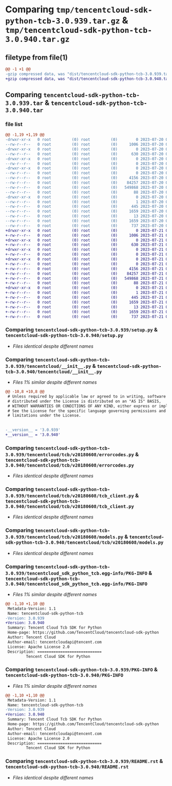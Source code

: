 # Comparing `tmp/tencentcloud-sdk-python-tcb-3.0.939.tar.gz` & `tmp/tencentcloud-sdk-python-tcb-3.0.940.tar.gz`

## filetype from file(1)

```diff
@@ -1 +1 @@
-gzip compressed data, was "dist/tencentcloud-sdk-python-tcb-3.0.939.tar", last modified: Thu Jul 20 00:33:58 2023, max compression
+gzip compressed data, was "dist/tencentcloud-sdk-python-tcb-3.0.940.tar", last modified: Fri Jul 21 00:50:00 2023, max compression
```

## Comparing `tencentcloud-sdk-python-tcb-3.0.939.tar` & `tencentcloud-sdk-python-tcb-3.0.940.tar`

### file list

```diff
@@ -1,19 +1,19 @@
-drwxr-xr-x   0 root         (0) root         (0)        0 2023-07-20 00:33:58.000000 tencentcloud-sdk-python-tcb-3.0.939/
--rw-r--r--   0 root         (0) root         (0)     1006 2023-07-20 00:33:58.000000 tencentcloud-sdk-python-tcb-3.0.939/setup.py
-drwxr-xr-x   0 root         (0) root         (0)        0 2023-07-20 00:33:58.000000 tencentcloud-sdk-python-tcb-3.0.939/tencentcloud/
--rw-r--r--   0 root         (0) root         (0)      630 2023-07-20 00:33:58.000000 tencentcloud-sdk-python-tcb-3.0.939/tencentcloud/__init__.py
-drwxr-xr-x   0 root         (0) root         (0)        0 2023-07-20 00:33:58.000000 tencentcloud-sdk-python-tcb-3.0.939/tencentcloud/tcb/
--rw-r--r--   0 root         (0) root         (0)        0 2023-07-20 00:33:58.000000 tencentcloud-sdk-python-tcb-3.0.939/tencentcloud/tcb/__init__.py
-drwxr-xr-x   0 root         (0) root         (0)        0 2023-07-20 00:33:58.000000 tencentcloud-sdk-python-tcb-3.0.939/tencentcloud/tcb/v20180608/
--rw-r--r--   0 root         (0) root         (0)        0 2023-07-20 00:33:58.000000 tencentcloud-sdk-python-tcb-3.0.939/tencentcloud/tcb/v20180608/__init__.py
--rw-r--r--   0 root         (0) root         (0)     4156 2023-07-20 00:33:58.000000 tencentcloud-sdk-python-tcb-3.0.939/tencentcloud/tcb/v20180608/errorcodes.py
--rw-r--r--   0 root         (0) root         (0)    84257 2023-07-20 00:33:58.000000 tencentcloud-sdk-python-tcb-3.0.939/tencentcloud/tcb/v20180608/tcb_client.py
--rw-r--r--   0 root         (0) root         (0)   549868 2023-07-20 00:33:58.000000 tencentcloud-sdk-python-tcb-3.0.939/tencentcloud/tcb/v20180608/models.py
--rw-r--r--   0 root         (0) root         (0)       88 2023-07-20 00:33:58.000000 tencentcloud-sdk-python-tcb-3.0.939/setup.cfg
-drwxr-xr-x   0 root         (0) root         (0)        0 2023-07-20 00:33:58.000000 tencentcloud-sdk-python-tcb-3.0.939/tencentcloud_sdk_python_tcb.egg-info/
--rw-r--r--   0 root         (0) root         (0)        1 2023-07-20 00:33:58.000000 tencentcloud-sdk-python-tcb-3.0.939/tencentcloud_sdk_python_tcb.egg-info/dependency_links.txt
--rw-r--r--   0 root         (0) root         (0)      445 2023-07-20 00:33:58.000000 tencentcloud-sdk-python-tcb-3.0.939/tencentcloud_sdk_python_tcb.egg-info/SOURCES.txt
--rw-r--r--   0 root         (0) root         (0)     1659 2023-07-20 00:33:58.000000 tencentcloud-sdk-python-tcb-3.0.939/tencentcloud_sdk_python_tcb.egg-info/PKG-INFO
--rw-r--r--   0 root         (0) root         (0)       13 2023-07-20 00:33:58.000000 tencentcloud-sdk-python-tcb-3.0.939/tencentcloud_sdk_python_tcb.egg-info/top_level.txt
--rw-r--r--   0 root         (0) root         (0)     1659 2023-07-20 00:33:58.000000 tencentcloud-sdk-python-tcb-3.0.939/PKG-INFO
--rw-r--r--   0 root         (0) root         (0)      737 2023-07-20 00:33:58.000000 tencentcloud-sdk-python-tcb-3.0.939/README.rst
+drwxr-xr-x   0 root         (0) root         (0)        0 2023-07-21 00:50:00.000000 tencentcloud-sdk-python-tcb-3.0.940/
+-rw-r--r--   0 root         (0) root         (0)     1006 2023-07-21 00:50:00.000000 tencentcloud-sdk-python-tcb-3.0.940/setup.py
+drwxr-xr-x   0 root         (0) root         (0)        0 2023-07-21 00:50:00.000000 tencentcloud-sdk-python-tcb-3.0.940/tencentcloud/
+-rw-r--r--   0 root         (0) root         (0)      630 2023-07-21 00:50:00.000000 tencentcloud-sdk-python-tcb-3.0.940/tencentcloud/__init__.py
+drwxr-xr-x   0 root         (0) root         (0)        0 2023-07-21 00:50:00.000000 tencentcloud-sdk-python-tcb-3.0.940/tencentcloud/tcb/
+-rw-r--r--   0 root         (0) root         (0)        0 2023-07-21 00:50:00.000000 tencentcloud-sdk-python-tcb-3.0.940/tencentcloud/tcb/__init__.py
+drwxr-xr-x   0 root         (0) root         (0)        0 2023-07-21 00:50:00.000000 tencentcloud-sdk-python-tcb-3.0.940/tencentcloud/tcb/v20180608/
+-rw-r--r--   0 root         (0) root         (0)        0 2023-07-21 00:50:00.000000 tencentcloud-sdk-python-tcb-3.0.940/tencentcloud/tcb/v20180608/__init__.py
+-rw-r--r--   0 root         (0) root         (0)     4156 2023-07-21 00:50:00.000000 tencentcloud-sdk-python-tcb-3.0.940/tencentcloud/tcb/v20180608/errorcodes.py
+-rw-r--r--   0 root         (0) root         (0)    84257 2023-07-21 00:50:00.000000 tencentcloud-sdk-python-tcb-3.0.940/tencentcloud/tcb/v20180608/tcb_client.py
+-rw-r--r--   0 root         (0) root         (0)   549868 2023-07-21 00:50:00.000000 tencentcloud-sdk-python-tcb-3.0.940/tencentcloud/tcb/v20180608/models.py
+-rw-r--r--   0 root         (0) root         (0)       88 2023-07-21 00:50:00.000000 tencentcloud-sdk-python-tcb-3.0.940/setup.cfg
+drwxr-xr-x   0 root         (0) root         (0)        0 2023-07-21 00:50:00.000000 tencentcloud-sdk-python-tcb-3.0.940/tencentcloud_sdk_python_tcb.egg-info/
+-rw-r--r--   0 root         (0) root         (0)        1 2023-07-21 00:50:00.000000 tencentcloud-sdk-python-tcb-3.0.940/tencentcloud_sdk_python_tcb.egg-info/dependency_links.txt
+-rw-r--r--   0 root         (0) root         (0)      445 2023-07-21 00:50:00.000000 tencentcloud-sdk-python-tcb-3.0.940/tencentcloud_sdk_python_tcb.egg-info/SOURCES.txt
+-rw-r--r--   0 root         (0) root         (0)     1659 2023-07-21 00:50:00.000000 tencentcloud-sdk-python-tcb-3.0.940/tencentcloud_sdk_python_tcb.egg-info/PKG-INFO
+-rw-r--r--   0 root         (0) root         (0)       13 2023-07-21 00:50:00.000000 tencentcloud-sdk-python-tcb-3.0.940/tencentcloud_sdk_python_tcb.egg-info/top_level.txt
+-rw-r--r--   0 root         (0) root         (0)     1659 2023-07-21 00:50:00.000000 tencentcloud-sdk-python-tcb-3.0.940/PKG-INFO
+-rw-r--r--   0 root         (0) root         (0)      737 2023-07-21 00:50:00.000000 tencentcloud-sdk-python-tcb-3.0.940/README.rst
```

### Comparing `tencentcloud-sdk-python-tcb-3.0.939/setup.py` & `tencentcloud-sdk-python-tcb-3.0.940/setup.py`

 * *Files identical despite different names*

### Comparing `tencentcloud-sdk-python-tcb-3.0.939/tencentcloud/__init__.py` & `tencentcloud-sdk-python-tcb-3.0.940/tencentcloud/__init__.py`

 * *Files 1% similar despite different names*

```diff
@@ -10,8 +10,8 @@
 # Unless required by applicable law or agreed to in writing, software
 # distributed under the License is distributed on an "AS IS" BASIS,
 # WITHOUT WARRANTIES OR CONDITIONS OF ANY KIND, either express or implied.
 # See the License for the specific language governing permissions and
 # limitations under the License.
 
 
-__version__ = '3.0.939'
+__version__ = '3.0.940'
```

### Comparing `tencentcloud-sdk-python-tcb-3.0.939/tencentcloud/tcb/v20180608/errorcodes.py` & `tencentcloud-sdk-python-tcb-3.0.940/tencentcloud/tcb/v20180608/errorcodes.py`

 * *Files identical despite different names*

### Comparing `tencentcloud-sdk-python-tcb-3.0.939/tencentcloud/tcb/v20180608/tcb_client.py` & `tencentcloud-sdk-python-tcb-3.0.940/tencentcloud/tcb/v20180608/tcb_client.py`

 * *Files identical despite different names*

### Comparing `tencentcloud-sdk-python-tcb-3.0.939/tencentcloud/tcb/v20180608/models.py` & `tencentcloud-sdk-python-tcb-3.0.940/tencentcloud/tcb/v20180608/models.py`

 * *Files identical despite different names*

### Comparing `tencentcloud-sdk-python-tcb-3.0.939/tencentcloud_sdk_python_tcb.egg-info/PKG-INFO` & `tencentcloud-sdk-python-tcb-3.0.940/tencentcloud_sdk_python_tcb.egg-info/PKG-INFO`

 * *Files 1% similar despite different names*

```diff
@@ -1,10 +1,10 @@
 Metadata-Version: 1.1
 Name: tencentcloud-sdk-python-tcb
-Version: 3.0.939
+Version: 3.0.940
 Summary: Tencent Cloud Tcb SDK for Python
 Home-page: https://github.com/TencentCloud/tencentcloud-sdk-python
 Author: Tencent Cloud
 Author-email: tencentcloudapi@tencent.com
 License: Apache License 2.0
 Description: ============================
         Tencent Cloud SDK for Python
```

### Comparing `tencentcloud-sdk-python-tcb-3.0.939/PKG-INFO` & `tencentcloud-sdk-python-tcb-3.0.940/PKG-INFO`

 * *Files 1% similar despite different names*

```diff
@@ -1,10 +1,10 @@
 Metadata-Version: 1.1
 Name: tencentcloud-sdk-python-tcb
-Version: 3.0.939
+Version: 3.0.940
 Summary: Tencent Cloud Tcb SDK for Python
 Home-page: https://github.com/TencentCloud/tencentcloud-sdk-python
 Author: Tencent Cloud
 Author-email: tencentcloudapi@tencent.com
 License: Apache License 2.0
 Description: ============================
         Tencent Cloud SDK for Python
```

### Comparing `tencentcloud-sdk-python-tcb-3.0.939/README.rst` & `tencentcloud-sdk-python-tcb-3.0.940/README.rst`

 * *Files identical despite different names*

